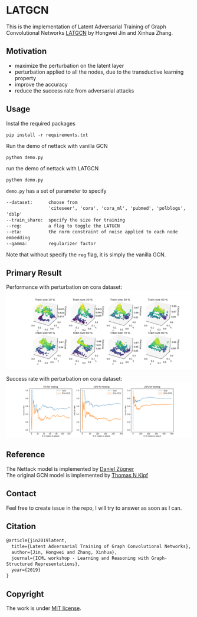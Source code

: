 # LATGCN
This is the implementation of Latent Adversarial Training of Graph Convolutional Networks [LATGCN](https://graphreason.github.io/papers/35.pdf) by Hongwei Jin and Xinhua Zhang. 

## Motivation

* maximize the perturbation on the latent layer
* perturbation applied to all the nodes, due to the transductive learning property
* improve the accuracy
* reduce the success rate from adversarial attacks

## Usage

Instal the required packages
```
pip install -r requirements.txt
```

Run the demo of nettack with vanilla GCN
```
python demo.py
```
run the demo of nettack with LATGCN
```
python demo.py
```

`demo.py` has a set of parameter to specify

```
--dataset:      choose from 
                'citeseer', 'cora', 'cora_ml', 'pubmed', 'polblogs', 'dblp'
--train_share:  specify the size for training
--reg:          a flag to toggle the LATGCN
--eta:          the norm constraint of noise applied to each node embedding
--gamma:        regularizer factor
```

Note that without specify the `reg` flag, it is simply the vanilla GCN.

## Primary Result

Performance with perturbation on cora dataset:  
![image](./manifold.png)

Success rate with perturbation on cora dataset:  
![image](./success_rate.png)

## Reference

The Nettack model is implemented by [Daniel Zügner](https://github.com/danielzuegner/nettack)  
The original GCN model is implemented by [Thomas N Kipf](https://github.com/tkipf/gcn)  

## Contact

Feel free to create issue in the repo, I will try to answer as soon as I can.

## Citation
```
@article{jin2019latent,
  title={Latent Adversarial Training of Graph Convolutional Networks},
  author={Jin, Hongwei and Zhang, Xinhua},
  journal={ICML workshop - Learning and Reasoning with Graph-Structured Representations},
  year={2019}
}
```
## Copyright

The work is under [MIT license](./LICENSE).
